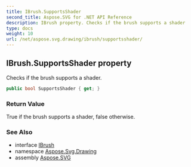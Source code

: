```yaml
---
title: IBrush.SupportsShader
second_title: Aspose.SVG for .NET API Reference
description: IBrush property. Checks if the brush supports a shader
type: docs
weight: 10
url: /net/aspose.svg.drawing/ibrush/supportsshader/
---
```

## IBrush.SupportsShader property

Checks if the brush supports a shader.

```csharp
public bool SupportsShader { get; }
```

### Return Value

True if the brush supports a shader, false otherwise.

### See Also

* interface [IBrush](../)
* namespace [Aspose.Svg.Drawing](../../../aspose.svg.drawing/)
* assembly [Aspose.SVG](../../../)
